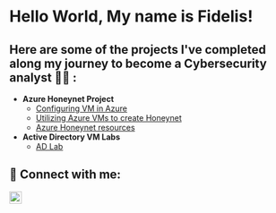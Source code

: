 <h1>Hello World, My name is Fidelis! </h1>

<h2>Here are some of the projects I've completed along my journey to become a Cybersecurity analyst 👨‍💻 :</h2>

- <b>Azure Honeynet Project</b>
  - [Configuring VM in Azure](https://github.com/FidelisIwu/AzureVM)
  - [Utilizing Azure VMs to create Honeynet](https://github.com/FidelisIwu/Azure-Honeynet)
  - [Azure Honeynet resources](https://github.com/FidelisIwu/Azure-Honeynet-resources)
- <b>Active Directory VM Labs</b>
  - [AD Lab](https://github.com/joshmadakor1/EncrypterPOC)


<h2> 🤳 Connect with me:</h2>

[<img align="left" alt="FidelisIwu | LinkedIn" width="22px" src="https://cdn.jsdelivr.net/npm/simple-icons@v3/icons/linkedin.svg" />][linkedin]

[linkedin]: https://www.linkedin.com/in/fidelis-iwu/
